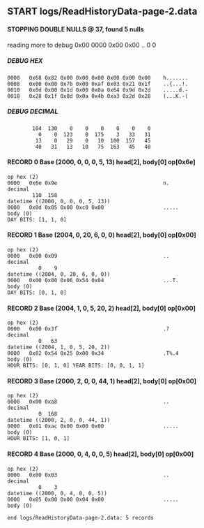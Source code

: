 ## START logs/ReadHistoryData-page-2.data
#### STOPPING DOUBLE NULLS @ 37, found 5 nulls
reading more to debug 0x00
    0000   0x00 0x00                                  ..
              0    0
##### DEBUG HEX
    0000   0x68 0x82 0x00 0x00 0x00 0x00 0x00 0x00    h.......
    0008   0x00 0x00 0x7b 0x00 0xaf 0x03 0x21 0x1f    ..{...!.
    0010   0x0d 0x00 0x1d 0x00 0x0a 0x64 0x9d 0x2d    .....d.-
    0018   0x28 0x1f 0x0d 0x0a 0x4b 0xa3 0x2d 0x28    (...K.-(
##### DEBUG DECIMAL
            104  130    0    0    0    0    0    0
              0    0  123    0  175    3   33   31
             13    0   29    0   10  100  157   45
             40   31   13   10   75  163   45   40
#### RECORD 0 Base (2000, 0, 0, 0, 5, 13) head[2], body[0] op[0x6e]

    op hex (2)
    0000   0x6e 0x9e                                  n.
    decimal
            110  158
    datetime ((2000, 0, 0, 0, 5, 13))
    0000   0x0d 0x05 0x00 0xc0 0x00                   .....
    body (0)
    DAY BITS: [1, 1, 0]
#### RECORD 1 Base (2004, 0, 20, 6, 0, 0) head[2], body[0] op[0x00]

    op hex (2)
    0000   0x00 0x09                                  ..
    decimal
              0    9
    datetime ((2004, 0, 20, 6, 0, 0))
    0000   0x00 0x00 0x06 0x54 0x04                   ...T.
    body (0)
    DAY BITS: [0, 1, 0]
#### RECORD 2 Base (2004, 1, 0, 5, 20, 2) head[2], body[0] op[0x00]

    op hex (2)
    0000   0x00 0x3f                                  .?
    decimal
              0   63
    datetime ((2004, 1, 0, 5, 20, 2))
    0000   0x02 0x54 0x25 0x00 0x34                   .T%.4
    body (0)
    HOUR BITS: [0, 1, 0] YEAR BITS: [0, 0, 1, 1]
#### RECORD 3 Base (2000, 2, 0, 0, 44, 1) head[2], body[0] op[0x00]

    op hex (2)
    0000   0x00 0xa8                                  ..
    decimal
              0  168
    datetime ((2000, 2, 0, 0, 44, 1))
    0000   0x01 0xac 0x00 0x00 0x00                   .....
    body (0)
    HOUR BITS: [1, 0, 1]
#### RECORD 4 Base (2000, 0, 4, 0, 0, 5) head[2], body[0] op[0x00]

    op hex (2)
    0000   0x00 0x03                                  ..
    decimal
              0    3
    datetime ((2000, 0, 4, 0, 0, 5))
    0000   0x05 0x00 0x00 0x04 0x00                   .....
    body (0)

`end logs/ReadHistoryData-page-2.data: 5 records`
